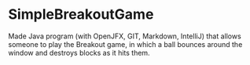 # SimpleBreakoutGame
Made Java program (with OpenJFX, GIT, Markdown, IntelliJ) that allows someone to play the Breakout game, in which a ball bounces around the window and destroys blocks as it hits them.

